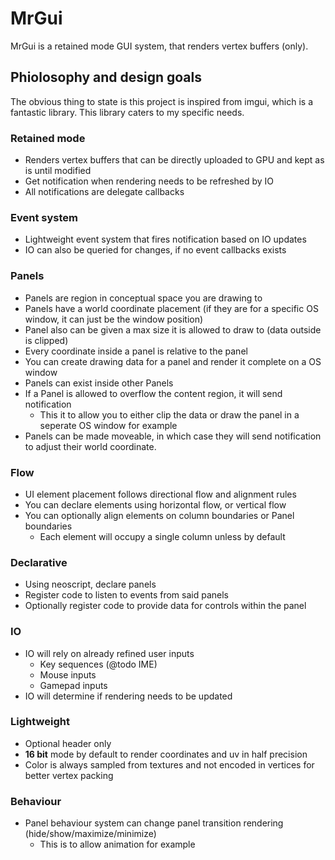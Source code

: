 # MrGui

MrGui is a retained mode GUI system, that renders vertex buffers (only). 

## Phiolosophy and design goals

The obvious thing to state is this project is inspired from imgui, which is a fantastic library.
This library caters to my specific needs.

### Retained mode

 - Renders vertex buffers that can be directly uploaded to GPU and kept as is until modified
 - Get notification when rendering needs to be refreshed by IO
 - All notifications are delegate callbacks

### Event system

  - Lightweight event system that fires notification based on IO updates
  - IO can also be queried for changes, if no event callbacks exists

### Panels

  - Panels are region in conceptual space you are drawing to
  - Panels have a world coordinate placement (if they are for a specific OS window, it can just be the window position)
  - Panel also can be given a max size it is allowed to draw to (data outside is clipped)
  - Every coordinate inside a panel is relative to the panel
  - You can create drawing data for a panel and render it complete on a OS window
  - Panels can exist inside other Panels
  - If a Panel is allowed to overflow the content region, it will send notification 
    - This it to allow you to either clip the data or draw the panel in a seperate OS window for example
  - Panels can be made moveable, in which case they will send notification to adjust their world coordinate.

### Flow

  - UI element placement follows directional flow and alignment rules
  - You can declare elements using horizontal flow, or vertical flow
  - You can optionally align elements on column boundaries or Panel boundaries
    - Each element will occupy a single column unless by default

### Declarative

  - Using neoscript, declare panels 
  - Register code to listen to events from said panels
  - Optionally register code to provide data for controls within the panel 

### IO

  - IO will rely on already refined user inputs
    - Key sequences (@todo IME)
    - Mouse inputs
    - Gamepad inputs
  - IO will determine if rendering needs to be updated

### Lightweight

  - Optional header only 
  - **16 bit** mode by default to render coordinates and uv in half precision
  - Color is always sampled from textures and not encoded in vertices for better vertex packing

### Behaviour

  - Panel behaviour system can change panel transition rendering (hide/show/maximize/minimize) 
    - This is to allow animation for example